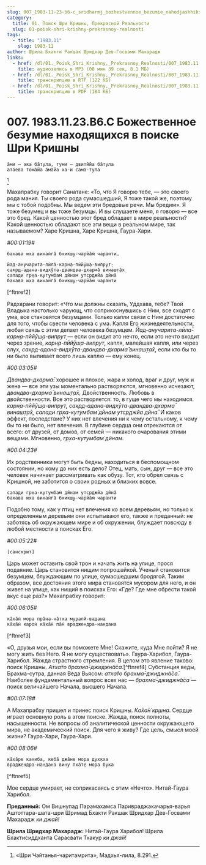 ```yaml
---
slug: 007_1983-11-23-b6-c_sridharmj_bozhestvennoe_bezumie_nahodjashhihsja_v_poiske_shri_krishny
category:
  title: 01. Поиск Шри Кришны, Прекрасной Реальности
  slug: 01-poisk-shri-krishny-prekrasnoy-realnosti
tags:
  - title: "1983.11"
    slug: 1983-11
author: Шрила Бхакти Ракшак Шридхар Дев-Госвами Махарадж
links:
  - href: /dl/01._Poisk_Shri_Krishny,_Prekrasnoy_Realnosti/007_1983.11.23.B6.C_SridharMj_Bozhestvennoe_bezumie_nahodjashhihsja_v_poiske_Shri_Krishny.mp3
    title: аудиозапись в MP3 (08 мин 39 сек, 8.1 МБ)
  - href: /dl/01._Poisk_Shri_Krishny,_Prekrasnoy_Realnosti/007_1983.11.23.B6.C_SridharMj_Bozhestvennoe_bezumie_nahodjashhihsja_v_poiske_Shri_Krishny.rtf
    title: транскрипцию в RTF (122 КБ)
  - href: /dl/01._Poisk_Shri_Krishny,_Prekrasnoy_Realnosti/007_1983.11.23.B6.C_SridharMj_Bozhestvennoe_bezumie_nahodjashhihsja_v_poiske_Shri_Krishny.pdf
    title: транскрипцию в PDF (184 КБ)
---
```


# 007. 1983.11.23.В6.С Божественное безумие находящихся в поиске Шри Кришны

    а̄ми — эка ба̄тула, туми — двитӣйа ба̄тула
    атаева тома̄йа а̄ма̄йа ха-и сама-тула
[^ftnref1]

Махапрабху говорит Санатане: «То, что Я говорю тебе, — это своего рода мания. Ты своего рода сумасшедший, Я тоже такой же, поэтому мы с тобой подобны. Мы ведем эти бредовые речи. Мы бредим». Я тоже безумец и вы тоже безумцы. И вы слушаете меня, я говорю — все это бред. Какой ценностью этот бред обладает в мире реальности? Какой ценностью обладают все эти вещи в реальном мире, так называемом? Харе Кришна, Харе Кришна, Гаура-Хари.

*#00:01:19#*

    бахава иха вихан̇га̄ бхикш̣у-чарйа̄м̇ чаранти…

    йад-анучарита-лӣла̄-карн̣а-пӣйӯш̣а-випрут̣-
    сакр̣д-адана-видхӯта-двандва-дхарма̄ винаш̣т̣а̄х̣
    сапади гр̣ха-кут̣умбам̇ дӣнам утср̣джйа дӣна̄
    бахава иха вихан̇га̄ бхикш̣у-чарйа̄м̇ чаранти
[^ftnref2]

Радхарани говорит: «Что мы должны сказать, Уддхава, тебе? Твой Владыка настолько чарующ, что соприкоснувшись с Ним, все сходят с ума, все становятся безумцами. Только капли связи с Ним достаточно для того, чтобы свести человека с ума. Капля Его жизнедеятельности, любая связь с этим делает человека безумцем. *Йад-анучарита-лӣла̄-карн̣а-пӣйӯш̣а-випрут̣* — если он видит это нечто, если это нечто входит через зрение, *карн̣а-пӣйӯш̣а-випрут̣*, капля, малейшая капля, или через слух, *сакр̣д-адана-видхӯта-двандва-дхарма̄ винаш̣т̣а̄х̣*, если кто бы то ни было выпивает всего лишь каплю — ему конец.

*#00:03:05#*

*Двандва-дхарма̄*: хорошее и плохое, жара и холод, враг и друг, муж и жена — все эти узы моментально растворяются, мгновенно исчезают, *двандва-дхарма̄ винаш̣т̣а̄х̣.* Двойственность. Любовь в двойственности. Все это растворяется: то, в гуще чего мы находимся. *карн̣а-пӣйӯш̣а-випрут̣, сакр̣д-адана-видхӯта-двандва-дхарма̄ винаш̣т̣а̄х̣, сапади гр̣ха-кут̣умбам̇ дӣнам утср̣джйа дӣна̄.* И каков эффект, последствие? У них нет влечения ни к чему остальному, к чему бы то ни было, нет влечения. В глубине сердца они отрекаются от всего: от друзей, от домов, от семей — никакого очарования этими вещами. Мгновенно, *гр̣ха-кут̣умбам̇ дӣнам.*

*#00:04:23#*

Их родственники могут быть бедны, находиться в беспомощном состоянии, но кому до них есть дело? Отец, мать, сын, друг — все это человек начинает рассматривать как обузу. Тот, кто обрел связь с Кришной, не заботится о своих родных и близких вовсе.

    сапади гр̣ха-кут̣умбам̇ дӣнам утср̣джйа дӣна̄
    бахава иха вихан̇га̄ бхикш̣у-чарйа̄м̇ чаранти

Подобно тому, как у птиц нет влечения ко всем деревьям, но только к определенным деревьям они испытывают его, также и преданный: не заботясь об окружающем мире и об окружении, блуждает повсюду в любой местности в поисках Его.

*#00:05:22#*

    [санскрит]

Царь может оставить свой трон и начать жить на улице, прося подаяние. Царь становится нищим попрошайкой. Ученый становится безумцем, блуждающим по улице, сумасшедшим бродягой. Таким образом, все достояния этого мира становятся мусором для него, и он живет на улице, как нищий в поисках Его: «Где? Где мне обрести такой вкус еще раз?» Махапрабху говорит:

*#00:06:05#*

    ка̄ха̄н̇ мора пра̄н̣а-на̄тха муралӣ-вадана
    ка̄ха̄н̇ карон̇ ка̄ха̄н̇ па̄н̇ враджендра-нандана
[^ftnref3]

«О, друзья мои, если вы поможете Мне! Скажите, куда Мне пойти? Я не могу жить без Него. Я не могу существовать». Гаура-Харибол, Гаура-Харибол. Жажда страстного стремления. В целом это явление таково: поиск Кришны. *Атха̄то брахма̄-джиджн̃а̄са̄.*[^ftnref4] Субстанция веды, Брахма-сутра, данная Веда Вьясом: *атха̄то брахма̄-джиджн̃а̄са̄*. Наиболее фундаментальный вопрос всех нас — *брахма̄-джиджн̃а̄са̄* — поиск величайшего Начала, высшего Начала.

*#00:07:18#*

А Махапрабху пришел и принес поиск Кришны. *Ка̄ха̄н̇ кр̣ш̣н̣а*. Сердце играет основную роль в этом поиске. Жажда, поиск полноты, насыщенности. Не вопросы об аналитической ценности окружающего мира, не академический поиск. Для чего я живу? Где цель, смысл моей жизни? Гаура-Хари, Гаура-Хари.

*#00:08:06#*

    ка̄ха̄ре кахиба, кеба̄ джа̄не мора дух̣кха
    враджендра-нандана вину пха̄т̣е мора бука
[^ftnref5]

Мое сердце умирает, не соприкасаясь с этим «Нечто». Нитай-Гаура Харибол.

**Преданный:** Ом Вишнупад Парамахамса Паривраджакачарья-варья Аштоттара-шата-шри Шримад Бхакти Ракшак Шридхар Дев-Госвами Махарадж *ки джай!*

**Шрила Шридхар Махарадж:** Нитай-Гаура Харибол! Шрила Бхактисиддханта Сарасвати Тхакур *ки джай!*



[^ftnref1]: «Шри Чайтанья-чаритамрита», Мадхья-лила, 8.291.

[^ftnref1]: «Рассказы о непрекращающихся развлечениях Кришны — нектар для слуха. Тот, кто хотя бы однажды попробовал на вкус каплю этого нектара, теряет всякую привязанность к двойственности материального мира. Многие из таких людей внезапно оставили свои дома и семьи и превратились в нищих бродяг, скитающихся по Вриндавану, подобно птицам, и живущих на подаяние» («Шримад-Бхагаватам», 10.47.18).

[^ftnref1]: «Шри Чайтанья-чаритамрита», Мадхья-лила, 2.15.

[^ftnref1]: «Веданта-сутра», 1.1.1.

[^ftnref1]: «Кому Мне поведать о Своих душевных муках? Кто поймет Меня? Когда сына Махараджи Нанды нет рядом, сердце Мое разрывается на части!» («Шри Чайтанья-чаритамрита», Мадхья-лила, 2.16).

